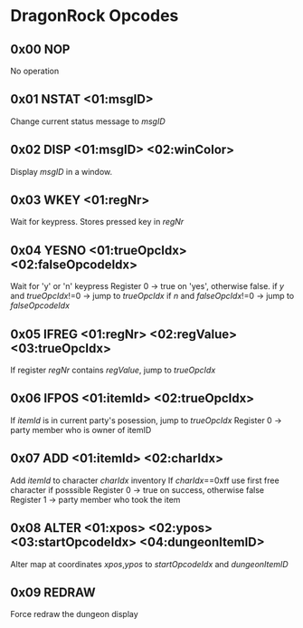 # DragonRock Opcodes

## 0x00 NOP
No operation

## 0x01 NSTAT <01:msgID>
Change current status message to *msgID*

## 0x02 DISP <01:msgID> <02:winColor>
Display *msgID* in a window.

## 0x03 WKEY <01:regNr>
Wait for keypress. Stores pressed key in *regNr*

## 0x04 YESNO <01:trueOpcIdx> <02:falseOpcodeIdx>
Wait for 'y' or 'n' keypress
Register 0 -> true on 'yes', otherwise false.
if *y* and *trueOpcIdx*!=0 -> jump to *trueOpcIdx*
if *n* and *falseOpcIdx*!=0 -> jump to *falseOpcodeIdx*

## 0x05 IFREG <01:regNr> <02:regValue> <03:trueOpcIdx>
If register *regNr* contains *regValue*, jump to *trueOpcIdx*

## 0x06 IFPOS <01:itemId> <02:trueOpcIdx>
If *itemId* is in current party's posession, jump to *trueOpcIdx* 
Register 0 -> party member who is owner of itemID

## 0x07 ADD <01:itemId> <02:charIdx>
Add *itemId* to character *charIdx* inventory
If *charIdx*==0xff use first free character if posssible
Register 0 -> true on success, otherwise false
Register 1 -> party member who took the item

## 0x08 ALTER <01:xpos> <02:ypos> <03:startOpcodeIdx> <04:dungeonItemID>
Alter map at coordinates *xpos*,*ypos* to *startOpcodeIdx* and *dungeonItemID*

## 0x09 REDRAW
Force redraw the dungeon display
